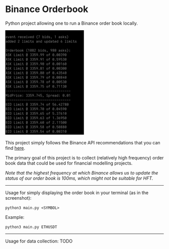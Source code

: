 # Binance Orderbook

Python project allowing one to run a Binance order book locally.

<img src="./ss.png" width="250" title="screenshot">

This project simply follows the Binance API recommendations that you can find [here](https://developers.binance.com/docs/binance-spot-api-docs/web-socket-streams#how-to-manage-a-local-order-book-correctly).

The primary goal of this project is to collect (relatively high frequency) order book data that could be used for financial modelling projects.

*Note that the highest frequency at which Binance allows us to update the status of our order book is 100ms, which might not be suitable for HFT.*

***

Usage for simply displaying the order book in your terminal (as in the screenshot):
```
python3 main.py <SYMBOL>
```

Example:
```
python3 main.py ETHUSDT
```

***

Usage for data collection: TODO
